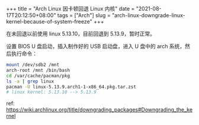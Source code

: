 +++
title = "Arch Linux 因卡顿回退 Linux 内核"
date = "2021-08-17T20:12:50+08:00"
tags = ["Arch"]
slug = "arch-linux-downgrade-linux-kernel-because-of-system-freeze"
+++

在未回退以前使用 linux 5.13.10，目前回退到 5.13.9，暂时正常。

设置 BIOS U 盘启动，插入制作好的 USB 启动盘，进入 U 盘中的 arch 系统，然后执行命令：

```sh
mount /dev/sdb2 /mnt
arch-root /mnt /bin/bash
cd /var/cache/pacman/pkg
ls -a | grep linux
pacman -U linux-5.13.9.arch1-1-x86_64.pkg.tar.zst
# linux kernel: 5.13.10 --> 5.13.9
```

ref: <https://wiki.archlinux.org/title/downgrading_packages#Downgrading_the_kernel>
